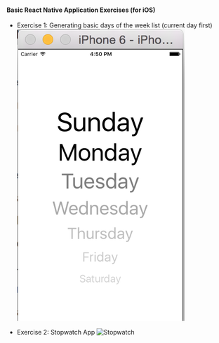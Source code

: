 #### Basic React Native Application Exercises (for iOS)

- Exercise 1: Generating basic days of the week list (current day first)
![Days of the Week](./days_of_the_week.png)

- Exercise 2: Stopwatch App
![Stopwatch]('./stopwatch.png')
